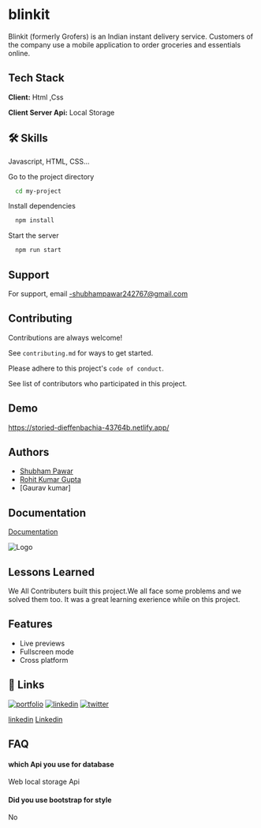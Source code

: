 # blinkit
Blinkit (formerly Grofers) is an Indian instant delivery service. Customers of the company use a mobile application to order groceries and essentials online.

## Tech Stack

**Client:** Html ,Css

**Client Server Api:** Local Storage

## 🛠 Skills
Javascript, HTML, CSS...

Go to the project directory

```bash
  cd my-project
```

Install dependencies

```bash
  npm install
```

Start the server

```bash
  npm run start
```
## Support

For support, email -shubhampawar242767@gmail.com 

## Contributing

Contributions are always welcome!

See `contributing.md` for ways to get started.

Please adhere to this project's `code of conduct`.

See  list of contributors who participated in this project.

## Demo

https://storied-dieffenbachia-43764b.netlify.app/


## Authors

- [Shubham Pawar](https://github.com/Shubh-Pawar007)
- [Rohit Kumar Gupta](https://github.com/rg15697)
- [Gaurav kumar]


## Documentation

[Documentation](medium-link)

![Logo](https://is3-ssl.mzstatic.com/image/thumb/Purple116/v4/84/6e/03/846e03c3-6020-579b-1782-f4bd346a09e2/AppIconRelease-0-0-1x_U007emarketing-0-0-0-5-0-0-sRGB-0-0-0-GLES2_U002c0-512MB-85-220-0-0.png/1200x630wa.png)

## Lessons Learned

We All Contributers built this project.We all face some problems and we solved them too. It was a great learning exerience while on this project.



## Features


- Live previews
- Fullscreen mode
- Cross platform
## 🔗 Links
[![portfolio](https://img.shields.io/badge/my_portfolio-000?style=for-the-badge&logo=ko-fi&logoColor=white)](https://katherinempeterson.com/)
[![linkedin](https://img.shields.io/badge/linkedin-0A66C2?style=for-the-badge&logo=linkedin&logoColor=white)](https://www.linkedin.com/in/ramanjeet-singh-212430190/)
[![twitter](https://img.shields.io/badge/twitter-1DA1F2?style=for-the-badge&logo=twitter&logoColor=white)](https://twitter.com/ramanjeet1998)

[linkedin](linkedin.com/in/shubham-pawar-2b7a30124)
[Linkedin](https://www.linkedin.com/in/rohit-gupta-06a445181/)


## FAQ

#### which Api you use for database

Web local storage Api

#### Did you use bootstrap for style

No




